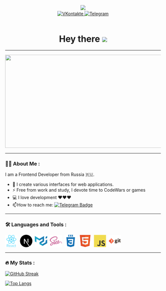 <div id="header" align="center">
  <img src="https://media.giphy.com/media/u2pmTWUi0MXjyrMaVj/giphy.gif" width="150"/>
</div>

<div id="badges" align="center">
  <a href='https://vk.com/tinkyyy'>
    <img src='https://img.shields.io/badge/VKontakte-blue?logo=VK&logoColor=white&style=for-the-badge' alt='VKontakte'/>
  </a>
  
  <a href='https://t.me/t1nkyrain'>
    <img src='https://img.shields.io/badge/Telegram-blue?logo=Telegram&logoColor=white&style=for-the-badge' alt='Telegram'/>
  </a>
</div>

<div id='bages' align="center">
  <img src="https://komarev.com/ghpvc/?username=tinkyrain&style=flat-square&color=blue" alt=""/>
</div>

<h1 align="center">
  Hey there
  <img src="https://media.giphy.com/media/hvRJCLFzcasrR4ia7z/giphy.gif" width="30px"/>
</h1>

---

<div align='center'>
  <img src='https://media.giphy.com/media/L1R1tvI9svkIWwpVYr/giphy.gif' width="600" height="300"/>
</div>

---


### :man_technologist: About Me :

I am a Frontend Developer from Russia 🇷🇺.
- :telescope: I create various interfaces for web applications.
- :zap: Free from work and study, I devote time to CodeWars or games
- 💻 I love development ❤️❤️❤️
- :mailbox:How to reach me: [![Telegram Badge](https://img.shields.io/badge/-Telegram-blue?style=flat&logo=Telegram&logoColor=white)](https://t.me/t1nkyrain)

---

### :hammer_and_wrench: Languages and Tools :

<div>
    <img src="https://github.com/devicons/devicon/blob/master/icons/react/react-original-wordmark.svg" title="React" alt="React" width="40" height="40"/>&nbsp;
  <img src='https://raw.githubusercontent.com/devicons/devicon/1119b9f84c0290e0f0b38982099a2bd027a48bf1/icons/nextjs/nextjs-original.svg'         title='nextJs' alt='nextJs' width='40' height='40'/>&nbsp;
    <img src="https://github.com/devicons/devicon/blob/master/icons/materialui/materialui-original.svg" title="Material UI" alt="Material UI" width="40" height="40"/>&nbsp;
      <img src="https://raw.githubusercontent.com/devicons/devicon/1119b9f84c0290e0f0b38982099a2bd027a48bf1/icons/sass/sass-original.svg"  title="SASS" alt="SASS" width="40" height="40"/>&nbsp;
      <img src="https://github.com/devicons/devicon/blob/master/icons/css3/css3-plain-wordmark.svg"  title="CSS3" alt="CSS" width="40" height="40"/>&nbsp;
      <img src="https://github.com/devicons/devicon/blob/master/icons/html5/html5-original.svg" title="HTML5" alt="HTML" width="40" height="40"/>&nbsp;
      <img src="https://github.com/devicons/devicon/blob/master/icons/javascript/javascript-original.svg" title="JavaScript" alt="JavaScript" width="40" height="40"/>&nbsp;
      <img src="https://github.com/devicons/devicon/blob/master/icons/git/git-original-wordmark.svg" title="Git" **alt="Git" width="40" height="40"/> 
</div>

---

### :fire: My Stats :

[![GitHub Streak](http://github-readme-streak-stats.herokuapp.com?user=tinkyrain&theme=dark&background=000000)](https://git.io/streak-stats)

[![Top Langs](https://github-readme-stats.vercel.app/api/top-langs/?username=tinkyrain&layout=compact&theme=vision-friendly-dark)](https://github.com/anuraghazra/github-readme-stats)





